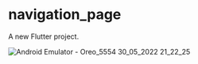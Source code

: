 # navigation_page

A new Flutter project.

![Android Emulator - Oreo_5554 30_05_2022 21_22_25](https://user-images.githubusercontent.com/101004239/171001595-eb7e9ebf-4b5f-4de0-a042-4cd6521f004b.png)
